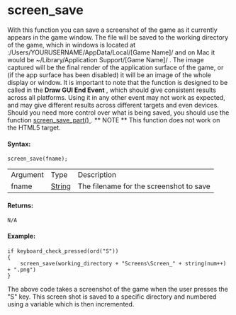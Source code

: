 # screen_save

With this function you can save a screenshot of the game as it currently
appears in the game window. The file will be saved to the working
directory of the game, which in windows is located at
:/Users/YOURUSERNAME/AppData/Local/\[Game Name\]/ and on Mac it would be
\~/Library/Application Support/\[Game Name\]/ . The image captured will
be the final render of the application surface of the game, or (if the
app surface has been disabled) it will be an image of the whole display
or window. It is important to note that the function is designed to be
called in the **Draw GUI End Event** , which should give consistent
results across all platforms. Using it in any other event may not work
as expected, and may give different results across different targets and
even devices. Should you need more control over what is being saved, you
should use the function [ screen_save_part() ](screen_save_part) .
** NOTE ** This function does not work on the HTML5 target.

#### Syntax:

``` gml
screen_save(fname);
```

|          |                                                                        |                                         |
|----------|------------------------------------------------------------------------|-----------------------------------------|
| Argument | Type                                                                   | Description                             |
| fname    |  [String](../../../../GameMaker_Language/GML_Overview/Data_Types)  | The filename for the screenshot to save |

#### Returns:

``` gml
N/A
```

#### Example:

``` gml
if keyboard_check_pressed(ord("S"))
{
    screen_save(working_directory + "Screens\Screen_" + string(num++) + ".png")
}
```

The above code takes a screenshot of the game when the user presses the
"S" key. This screen shot is saved to a specific directory and numbered
using a variable which is then incremented.
